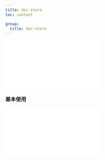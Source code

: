 ```yaml
---
title: dsc-store
toc: content

group:
  title: dsc-store
---
```


<embed src="../README.md" ></embed>

### 基本使用

<code src="./main.tsx" ></code>
<embed src="../CHANGELOG.md"></embed>

<BackTop></BackTop>
